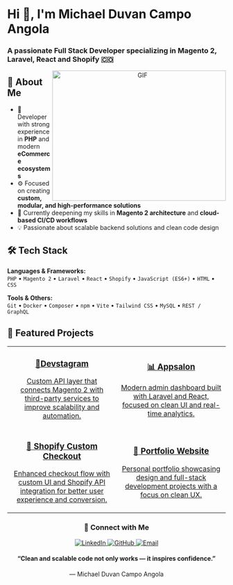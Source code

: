 <h1>Hi 👋, I'm Michael Duvan Campo Angola</h1>
<h3>
  A passionate Full Stack Developer specializing in Magento 2, Laravel, React and Shopify 🇨🇴
</h3>

<p align="center">
  <img align="right" top="500" height="300" width="400" alt="GIF" src="https://media.giphy.com/media/SWoSkN6DxTszqIKEqv/giphy.gif">
</p>

## 🚀 About Me

- 🧠 Developer with strong experience in **PHP** and modern **eCommerce ecosystems**  
- ⚙️ Focused on creating **custom, modular, and high-performance solutions**  
- 🌱 Currently deepening my skills in **Magento 2 architecture** and **cloud-based CI/CD workflows**  
- 💡 Passionate about scalable backend solutions and clean code design  

## 🛠️ Tech Stack

**Languages & Frameworks:**  
`PHP` • `Magento 2` • `Laravel` • `React` • `Shopify` • `JavaScript (ES6+)` • `HTML` • `CSS`  

**Tools & Others:**  
`Git` • `Docker` • `Composer` • `npm` • `Vite` • `Tailwind CSS` • `MySQL` • `REST / GraphQL`  

## 🚀 Featured Projects

<div align="center">
  <table>
    <tr>
      <td width="50%" align="center">
        <a href="https://github.com/mich471/devstagram">
          <h3>🧩Devstagram</h3>
          <p>Custom API layer that connects Magento 2 with third-party services to improve scalability and automation.</p>
        </a>
      </td>
      <td width="50%" align="center">
        <a href="https://github.com/mich471/Appsalon">
          <h3>📊 Appsalon</h3>
          <p>Modern admin dashboard built with Laravel and React, focused on clean UI and real-time analytics.</p>
        </a>
      </td>
    </tr>
    <tr>
      <td width="50%" align="center">
        <a href="https://github.com/michaelduvan/shopify-custom-checkout" target="_blank">
          <h3>🛒 Shopify Custom Checkout</h3>
          <p>Enhanced checkout flow with custom UI and Shopify API integration for better user experience and conversion.</p>
        </a>
      </td>
      <td width="50%" align="center">
        <a href="https://github.com/michaelduvan/portfolio" target="_blank">
          <h3>💼 Portfolio Website</h3>
          <p>Personal portfolio showcasing design and full-stack development projects with a focus on clean UX.</p>
        </a>
      </td>
    </tr>
  </table>
</div>


<h3 align="center">🤝 Connect with Me</h3>

<p align="center">
  <a href="https://www.linkedin.com/in/michael-duvan-campo-angola/" target="_blank">
    <img src="https://img.icons8.com/doodle/40/000000/linkedin--v2.png" alt="LinkedIn"/>
  </a>
  <a href="https://github.com/michaelduvan" target="_blank">
    <img src="https://img.icons8.com/doodle/40/000000/github--v1.png" alt="GitHub"/>
  </a>
  <a href="mailto:mduvan.campo@gmail.com" target="_blank">
    <img src="https://img.icons8.com/doodle/40/000000/gmail--v2.png" alt="Email"/>
  </a>
</p>

<h4 align="center">
“Clean and scalable code not only works — it inspires confidence.”  
</h4>

<p align="center">— Michael Duvan Campo Angola</p>
